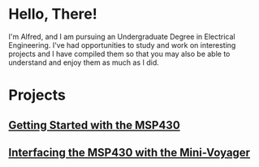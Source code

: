 # Hello, There!
I'm Alfred, and I am pursuing an Undergraduate Degree in Electrical Engineering.
I've had opportunities to study and work on interesting projects and I have compiled them so that you may also be able to understand and enjoy them as much as I did.  

# Projects
## [Getting Started with the MSP430](https://alfy7.github.io/MSP430-Launchpad-Examples/) 
## [Interfacing the MSP430 with the Mini-Voyager](https://alfy7.github.io/Mini-Voyager-Interfacing/)
